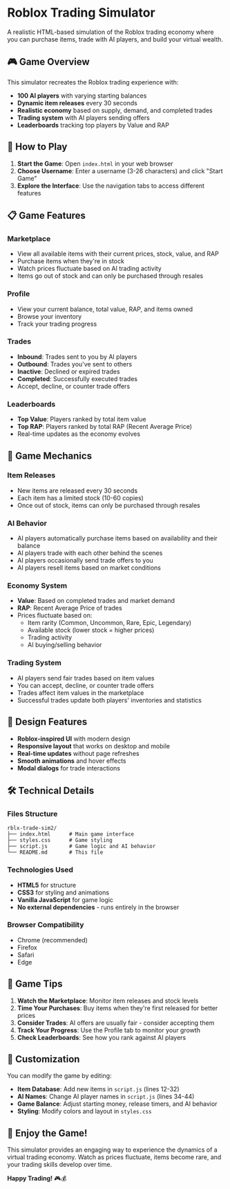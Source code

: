 # Roblox Trading Simulator

A realistic HTML-based simulation of the Roblox trading economy where you can purchase items, trade with AI players, and build your virtual wealth.

## 🎮 Game Overview

This simulator recreates the Roblox trading experience with:
- **100 AI players** with varying starting balances
- **Dynamic item releases** every 30 seconds
- **Realistic economy** based on supply, demand, and completed trades
- **Trading system** with AI players sending offers
- **Leaderboards** tracking top players by Value and RAP

## 🚀 How to Play

1. **Start the Game**: Open `index.html` in your web browser
2. **Choose Username**: Enter a username (3-26 characters) and click "Start Game"
3. **Explore the Interface**: Use the navigation tabs to access different features

## 📋 Game Features

### Marketplace
- View all available items with their current prices, stock, value, and RAP
- Purchase items when they're in stock
- Watch prices fluctuate based on AI trading activity
- Items go out of stock and can only be purchased through resales

### Profile
- View your current balance, total value, RAP, and items owned
- Browse your inventory
- Track your trading progress

### Trades
- **Inbound**: Trades sent to you by AI players
- **Outbound**: Trades you've sent to others
- **Inactive**: Declined or expired trades
- **Completed**: Successfully executed trades
- Accept, decline, or counter trade offers

### Leaderboards
- **Top Value**: Players ranked by total item value
- **Top RAP**: Players ranked by total RAP (Recent Average Price)
- Real-time updates as the economy evolves

## 🎯 Game Mechanics

### Item Releases
- New items are released every 30 seconds
- Each item has a limited stock (10-60 copies)
- Once out of stock, items can only be purchased through resales

### AI Behavior
- AI players automatically purchase items based on availability and their balance
- AI players trade with each other behind the scenes
- AI players occasionally send trade offers to you
- AI players resell items based on market conditions

### Economy System
- **Value**: Based on completed trades and market demand
- **RAP**: Recent Average Price of trades
- Prices fluctuate based on:
  - Item rarity (Common, Uncommon, Rare, Epic, Legendary)
  - Available stock (lower stock = higher prices)
  - Trading activity
  - AI buying/selling behavior

### Trading System
- AI players send fair trades based on item values
- You can accept, decline, or counter trade offers
- Trades affect item values in the marketplace
- Successful trades update both players' inventories and statistics

## 🎨 Design Features

- **Roblox-inspired UI** with modern design
- **Responsive layout** that works on desktop and mobile
- **Real-time updates** without page refreshes
- **Smooth animations** and hover effects
- **Modal dialogs** for trade interactions

## 🛠️ Technical Details

### Files Structure
```
rblx-trade-sim2/
├── index.html      # Main game interface
├── styles.css      # Game styling
├── script.js       # Game logic and AI behavior
└── README.md       # This file
```

### Technologies Used
- **HTML5** for structure
- **CSS3** for styling and animations
- **Vanilla JavaScript** for game logic
- **No external dependencies** - runs entirely in the browser

### Browser Compatibility
- Chrome (recommended)
- Firefox
- Safari
- Edge

## 🎲 Game Tips

1. **Watch the Marketplace**: Monitor item releases and stock levels
2. **Time Your Purchases**: Buy items when they're first released for better prices
3. **Consider Trades**: AI offers are usually fair - consider accepting them
4. **Track Your Progress**: Use the Profile tab to monitor your growth
5. **Check Leaderboards**: See how you rank against AI players

## 🔧 Customization

You can modify the game by editing:

- **Item Database**: Add new items in `script.js` (lines 12-32)
- **AI Names**: Change AI player names in `script.js` (lines 34-44)
- **Game Balance**: Adjust starting money, release timers, and AI behavior
- **Styling**: Modify colors and layout in `styles.css`

## 🎉 Enjoy the Game!

This simulator provides an engaging way to experience the dynamics of a virtual trading economy. Watch as prices fluctuate, items become rare, and your trading skills develop over time.

**Happy Trading!** 🎮💰 